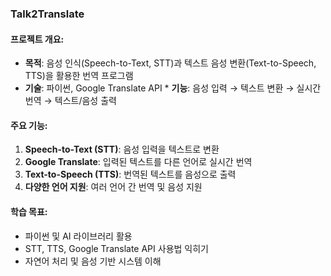 ### **Talk2Translate** 
#### 프로젝트 개요:
* **목적**: 음성 인식(Speech-to-Text, STT)과 텍스트 음성 변환(Text-to-Speech, TTS)을 활용한 번역 프로그램 
* **기술**: 파이썬, Google Translate API * **기능**: 음성 입력 → 텍스트 변환 → 실시간 번역 → 텍스트/음성 출력 
#### 주요 기능: 
1. **Speech-to-Text (STT)**: 음성 입력을 텍스트로 변환 
1. **Google Translate**: 입력된 텍스트를 다른 언어로 실시간 번역 
2. **Text-to-Speech (TTS)**: 번역된 텍스트를 음성으로 출력 
3. **다양한 언어 지원**: 여러 언어 간 번역 및 음성 지원 
#### 학습 목표: 
* 파이썬 및 AI 라이브러리 활용 
* STT, TTS, Google Translate API 사용법 익히기 
* 자연어 처리 및 음성 기반 시스템 이해

